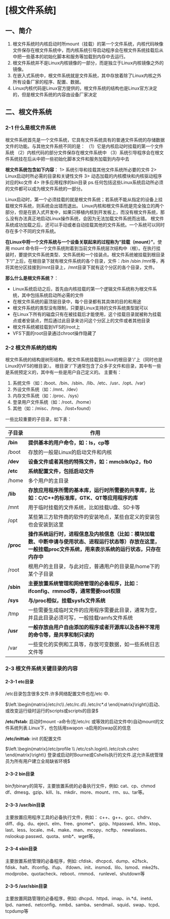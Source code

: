 # \[根文件系统\]

## 一、简介

1. 根文件系统时内核启动时所mount（挂载）的第一个文件系统，内核代码映像文件保存在根文件系统中，而内核系统引导启动程序会在根文件系统挂载后从中把一些基本的初始化脚本和服务等加载到内存中去运行。
2. 根文件系统并不是Linux内核镜像的一部分，而是独立于Linux内核镜像之外的镜像。
3. 在嵌入式系统中，根文件系统就是文件系统，其中存放着除了Linux内核之外所有设备厂家的程序、配置、数据。
4. Linux内核代码是Linux官方提供的，根文件系统的结构也是Linux官方决定的，但是根文件系统的内容由设备厂家决定

## 二、根文件系统

### 2-1 什么是根文件系统

根文件系统首先是一个文件系统，它具有文件系统具有的普通文件系统的存储数据文件的功能。与其他文件系统不同的是：
（1）它是内核启动时挂载的第一个文件系统
（2）内核代码的部分文件保存在根文件系统中
（3）系统引导程序会在根文件系统挂在后从中把一些初始化脚本文件和服务加载到内存中去

**根文件系统包含如下内容**：
1> 系统引导和挂载其他文件系统所必要的文件
2> Linux启动时所必需的目录和关键性文件
3> 动态加载的内核模块和内核驱动程序对应的ko文件
4> 许多应用程序的bin目录
ps.任何包括这些Linux系统启动所必须的文件都可以成为根文件系统的一部分。

Linux启动时，第一个必须挂载的就是根文件系统；若系统不能从指定的设备上挂载根文件系统，则系统会出错而退出。
Linux内核和根文件系统是完全独立的两个部分，但是在嵌入式开发中，如果只移植内核到开发板上，而没有根文件系统，那么没有办法真正地启动Linux操作系统，会因为无法加载文件系统而出错。
根文件系统成功加载之后，还可以手动或者自动挂载其他的文件系统。一个系统可以同时存在多个不同的文件系统。

**在Linux中将一个文件系统与一个设备关联起来的过程称为“挂载（mount）”**。使用 mount 命令将一个文件系统附着到当前文件系统层次结构中（根）。在执行挂装时，要提供文件系统类型、文件系统和一个挂装点。根文件系统被挂载到根目录下“/”上后，在根目录下就有根文件系统的各个目录，文件：/bin /sbin /mnt等，再将其他分区挂接到/mnt目录上，/mnt目录下就有这个分区的各个目录，文件。

**那么什么是根文件系统？**：

- Linux系统启动之后，首先由内核挂载的第一个逻辑文件系统称为根文件系统，其中包括系统启动所必需的文件
- 在根文件系统的最顶层目录中，每个目录都有其具体的目的和用途
- 根文件系统的类型没有限制，只要是Linux支持的文件系统类型就可以
- 在Linux下所有的磁盘只有在被挂载后才能使用，这个挂载目录就被称为挂载点或者安装点，然后通过此目录来访问这个分区上的文件或者其他目录
- 根文件系统被挂载到VFS的/root上
- VFS下面的root目录通过chroot操作隐藏了

### 2-2 根文件系统的结构

根文件系统的结构是树形结构，根文件系统挂载到Linux的根目录'/'上（同时也是Linux的VFS的根目录）。
根目录'/'下通常包含了众多子文件和目录，其中有一些是系统预定义的，其中有一些是用户自己定义的。
主要有：

1. 系统文件（如：/boot、/bin、/sbin、/lib、/etc、/usr、/opt、/var）
2. 外设文件系统（如：/mnt、/dev）
3. 内存文件系统（如：/proc、/sys）
4. 登录用户文件系统（如：/root、/home）
5. 其他（如：/misc、/tmp、/lost+found）

一些比较重要的子目录，如下表：

|子目录|作用|
|-----|-----|
|**/bin**|**提供基本的用户命令，如：ls，cp等**|
|/boot|存放的一般是Linux的启动文件和内核|
|**/dev**|**设备文件或者其他的特殊文件，如：mmcblk0p2，fb0**|
|**/etc**|**系统配置文件，包括启动文件**|
|/home|多个用户的主目录|
|**/lib**|**存放应用程序所需的基本库，运行时所需要的共享库，比如：C/C++的标准库，GTK、QT等应用程序的库**|
|/mnt|用于临时挂载的文件系统，比如挂载U盘、SD卡等|
|/opt|某些第三方软件商的软件的安装地点，某些自定义的安装包也会安装到这里|
|**/proc**|**操作系统运行时，进程信息及内核信息（比如：模块加载数、中断申请与使用状态、进程运行状态等）存放在这里，一般挂载proc文件系统，用来表示系统的运行状态，只存在内存中**|
|/root|根用户的主目录，与此对应，普通用户的目录是/home下的某个子目录|
|**/sbin**|**主要放置系统管理和网络管理的必备程序，比如：ifconfig、rmmod等，通常需要root权限**|
|**/sys**|**与/proc相似，挂载sysfs文件系统**|
|/tmp|一些需要生成临时文件的应用程序需要此目录，通常为空，并且此目录必须可写，一般挂载ramfs文件系统|
|**/usr**|**一般存放由用户自由添加的程序或者开源库以及各种不常用的命令等，是共享和制只读的**|
|/var|一些变化的实例和工具等，存放可变数据，如一些系统日志文件等|

### 2-3 根文件系统关键目录的内容

#### 2-3-1 etc目录

/etc目录包含很多文件.许多网络配置文件也在/etc 中.

$\left.\begin{matrix}/etc/rc\\ /etc/rc.d\\ /etc/rc*.d \end{matrix}\right\}启动、或改变运行级时运行的scripts或scripts的目录$

**/etc/fstab**: 启动时mount -a命令(在/etc/rc 或等效的启动文件中)自动mount的文件系统列表.Linux下，也包括用swapon -a启用的swap区的信息

**/etc/inittab**: init 的配置文件

$\left.\begin{matrix}/etc/profile \\ /etc/csh.login\\ /etc/csh.cshrc   \end{matrix}\right\} 登录或启动时Bourne或Cshells执行的文件.这允许系统管理员为所有用户建立全局缺省环境$

#### 2-3-2 bin目录

bin为binary的简写，主要放置系统的必备执行文件，例如:
cat、cp、chmod df、dmesg、gzip、kill、ls、mkdir、more、mount、rm、su、tar等。

#### 2-3-3 /usr/bin目录

主要放置应用程序工具的必备执行文件，例如：
c++、g++、gcc、chdrv、diff、dig、du、eject、elm、free、gnome*、 gzip、htpasswd、kfm、ktop、last、less、locale、m4、make、man、mcopy、ncftp、 newaliases、nslookup passwd、quota、smb*、wget等。

#### 2-3-4 sbin目录

主要放置系统管理的必备程序，例如:
cfdisk、dhcpcd、dump、e2fsck、fdisk、halt、ifconfig、ifup、 ifdown、init、insmod、lilo、lsmod、mke2fs、modprobe、quotacheck、reboot、rmmod、 runlevel、shutdown等

#### 2-3-5 /usr/sbin目录

主要放置网路管理的必备程序，例如:
dhcpd、httpd、imap、in.*d、inetd、lpd、named、netconfig、nmbd、samba、sendmail、squid、swap、tcpd、tcpdump等
